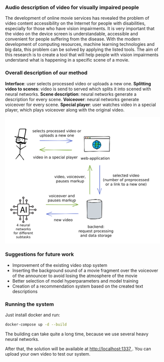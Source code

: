 ### Audio description of video for visually impaired people

The development of online movie services has revealed the problem of video content accessibility on the Internet for people with disabilities, especially for those who have vision impairments. It is very important that the video on the device screen is understandable, accessible and convenient for people suffering from the disease. With the modern development of computing resources, machine learning technologies and big data, this problem can be solved by applying the listed tools. The aim of this research is to create a tool that will help people with vision impairments understand what is happening in a specific scene of a movie.


### Overall description of our method

**Interface**: user selects processed video or uploads a new one.
**Splitting video to scenes**: video is send to served which splits it into scened with neural networks.
**Scene description**: neural networks generate a description for every scene.
**Voiceover**: neural networks generate voiceover for every scene.
**Special player**: user watches video in a special player, which plays voiceover along with the original video.



![img](readme_imgs/scheme.png)


### Suggestions for future work

- Improvement of the existing video stop system
- Inserting the background sound of a movie fragment over the voiceover of the announcer to avoid losing the atmosphere of the movie
- Better selection of model hyperparameters and model training
- Creation of a recommendation system based on the created text descriptions

### Running the system
Just install docker and run:
```bash
docker-compose up -d --build
```
The building can take quite a long time, because we use several heavy neural networks.

After that, the solution will be available at [http://localhost:1337 ](http://localhost:1337). You can upload your own video to test our system.
